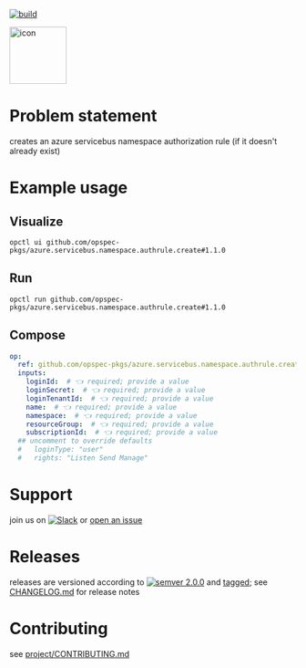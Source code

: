 [![build](https://github.com/opspec-pkgs/azure.servicebus.namespace.authrule.create/actions/workflows/build.yml/badge.svg)](https://github.com/opspec-pkgs/azure.servicebus.namespace.authrule.create/actions/workflows/build.yml)


<img src="icon.svg" alt="icon" height="100px">

# Problem statement

creates an azure servicebus namespace authorization rule (if it doesn't already exist)

# Example usage

## Visualize

```shell
opctl ui github.com/opspec-pkgs/azure.servicebus.namespace.authrule.create#1.1.0
```

## Run

```
opctl run github.com/opspec-pkgs/azure.servicebus.namespace.authrule.create#1.1.0
```

## Compose

```yaml
op:
  ref: github.com/opspec-pkgs/azure.servicebus.namespace.authrule.create#1.1.0
  inputs:
    loginId:  # 👈 required; provide a value
    loginSecret:  # 👈 required; provide a value
    loginTenantId:  # 👈 required; provide a value
    name:  # 👈 required; provide a value
    namespace:  # 👈 required; provide a value
    resourceGroup:  # 👈 required; provide a value
    subscriptionId:  # 👈 required; provide a value
  ## uncomment to override defaults
  #   loginType: "user"
  #   rights: "Listen Send Manage"
```

# Support

join us on
[![Slack](https://img.shields.io/badge/slack-opctl-E01563.svg)](https://join.slack.com/t/opctl/shared_invite/zt-51zodvjn-Ul_UXfkhqYLWZPQTvNPp5w)
or
[open an issue](https://github.com/opspec-pkgs/azure.servicebus.namespace.authrule.create/issues)

# Releases

releases are versioned according to
[![semver 2.0.0](https://img.shields.io/badge/semver-2.0.0-brightgreen.svg)](http://semver.org/spec/v2.0.0.html)
and [tagged](https://git-scm.com/book/en/v2/Git-Basics-Tagging); see
[CHANGELOG.md](CHANGELOG.md) for release notes

# Contributing

see
[project/CONTRIBUTING.md](https://github.com/opspec-pkgs/project/blob/main/CONTRIBUTING.md)
